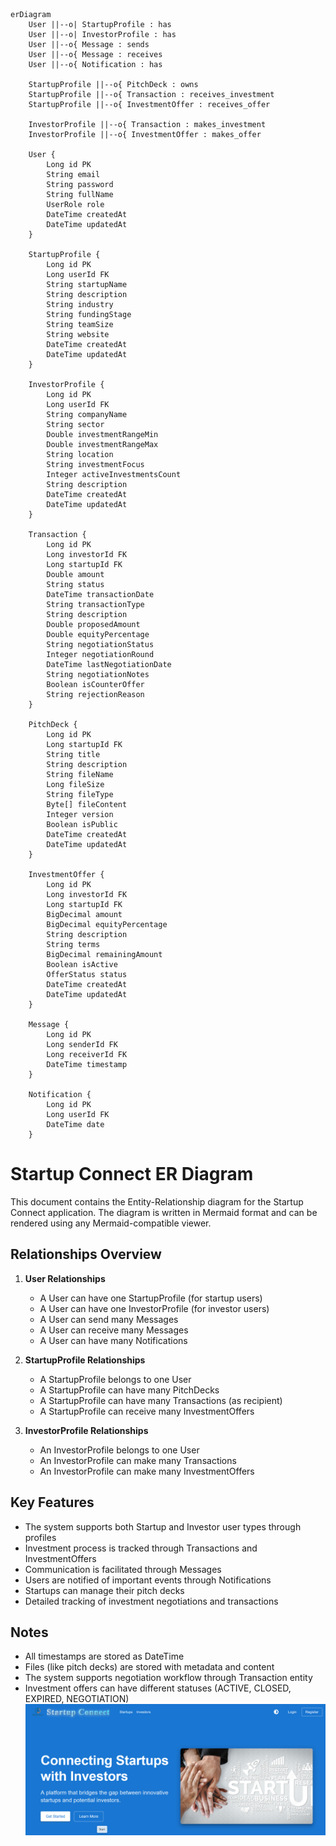 ```mermaid
erDiagram
    User ||--o| StartupProfile : has
    User ||--o| InvestorProfile : has
    User ||--o{ Message : sends
    User ||--o{ Message : receives
    User ||--o{ Notification : has

    StartupProfile ||--o{ PitchDeck : owns
    StartupProfile ||--o{ Transaction : receives_investment
    StartupProfile ||--o{ InvestmentOffer : receives_offer

    InvestorProfile ||--o{ Transaction : makes_investment
    InvestorProfile ||--o{ InvestmentOffer : makes_offer

    User {
        Long id PK
        String email
        String password
        String fullName
        UserRole role
        DateTime createdAt
        DateTime updatedAt
    }

    StartupProfile {
        Long id PK
        Long userId FK
        String startupName
        String description
        String industry
        String fundingStage
        String teamSize
        String website
        DateTime createdAt
        DateTime updatedAt
    }

    InvestorProfile {
        Long id PK
        Long userId FK
        String companyName
        String sector
        Double investmentRangeMin
        Double investmentRangeMax
        String location
        String investmentFocus
        Integer activeInvestmentsCount
        String description
        DateTime createdAt
        DateTime updatedAt
    }

    Transaction {
        Long id PK
        Long investorId FK
        Long startupId FK
        Double amount
        String status
        DateTime transactionDate
        String transactionType
        String description
        Double proposedAmount
        Double equityPercentage
        String negotiationStatus
        Integer negotiationRound
        DateTime lastNegotiationDate
        String negotiationNotes
        Boolean isCounterOffer
        String rejectionReason
    }

    PitchDeck {
        Long id PK
        Long startupId FK
        String title
        String description
        String fileName
        Long fileSize
        String fileType
        Byte[] fileContent
        Integer version
        Boolean isPublic
        DateTime createdAt
        DateTime updatedAt
    }

    InvestmentOffer {
        Long id PK
        Long investorId FK
        Long startupId FK
        BigDecimal amount
        BigDecimal equityPercentage
        String description
        String terms
        BigDecimal remainingAmount
        Boolean isActive
        OfferStatus status
        DateTime createdAt
        DateTime updatedAt
    }

    Message {
        Long id PK
        Long senderId FK
        Long receiverId FK
        DateTime timestamp
    }

    Notification {
        Long id PK
        Long userId FK
        DateTime date
    }
```

# Startup Connect ER Diagram

This document contains the Entity-Relationship diagram for the Startup Connect application. The diagram is written in Mermaid format and can be rendered using any Mermaid-compatible viewer.

## Relationships Overview

1. **User Relationships**
   - A User can have one StartupProfile (for startup users)
   - A User can have one InvestorProfile (for investor users)
   - A User can send many Messages
   - A User can receive many Messages
   - A User can have many Notifications

2. **StartupProfile Relationships**
   - A StartupProfile belongs to one User
   - A StartupProfile can have many PitchDecks
   - A StartupProfile can have many Transactions (as recipient)
   - A StartupProfile can receive many InvestmentOffers

3. **InvestorProfile Relationships**
   - An InvestorProfile belongs to one User
   - An InvestorProfile can make many Transactions
   - An InvestorProfile can make many InvestmentOffers

## Key Features

- The system supports both Startup and Investor user types through profiles
- Investment process is tracked through Transactions and InvestmentOffers
- Communication is facilitated through Messages
- Users are notified of important events through Notifications
- Startups can manage their pitch decks
- Detailed tracking of investment negotiations and transactions

## Notes

- All timestamps are stored as DateTime
- Files (like pitch decks) are stored with metadata and content
- The system supports negotiation workflow through Transaction entity
- Investment offers can have different statuses (ACTIVE, CLOSED, EXPIRED, NEGOTIATION) 
![image alt](https://github.com/syed001-dot/Startup-Connect12/blob/master/Screenshot%202025-05-03%20131620.png?raw=true)
